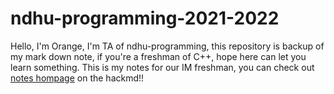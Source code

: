 # ndhu-programming-2021-2022

Hello, I'm Orange, I'm TA of ndhu-programming, this repository is backup of my mark down note, if you're a freshman of C++, hope here can let you learn something.
This is my notes for our IM freshman, you can check out [notes hompage](https://hackmd.io/@ndhu-programming-2021/ry5jRC5zt) on the hackmd!!
